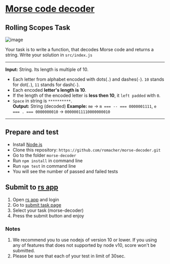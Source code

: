 # [Morse code decoder](https://github.com/UniBreakfast/morse-decoder)

## Rolling Scopes Task

![image](https://github.com/user-attachments/assets/dff7c775-b985-436a-b5ce-9670d9b06715)

Your task is to write a function, that decodes Morse code and returns a string.
Write your solution in `src/index.js`

---

**Input:** String. Its length is multiple of 10.   
- Each letter from alphabet encoded with dots(`.`) and dashes(`-`). `10` stands for dot(`.`), `11` stands for dash(`-`). 
- Each encoded **letter's length is 10**.   
- If the length of the encoded letter is **less then 10**, it `left padded` with `0`.   
- `Space` in string is `**********`.   
**Output:** String (decoded)
**Example:** `me` -> `m === -- === 0000001111`, `e === . === 0000000010` -> `00000011110000000010`

---

## Prepare and test

- Install [Node.js](https://nodejs.org/en/)
- Clone this repository: `https://github.com/romacher/morse-decoder.git`
- Go to the folder `morse-decoder`
- Run `npm install` in command line
- Run `npm test` in command line
- You will see the number of passed and failed tests

## Submit to [rs app](https://app.rs.school)
1. Open [rs app](https://app.rs.school) and login
2. Go to [submit task page](https://app.rs.school/course/submit-task?course=rs-2019-q3)
3. Select your task (morse-decoder)
4. Press the submit button and enjoy

### Notes
1. We recommend you to use nodejs of version 10 or lower. If you using any of features that does not supported by node v10, score won't be submitted.
2. Please be sure that each of your test in limit of 30sec.

